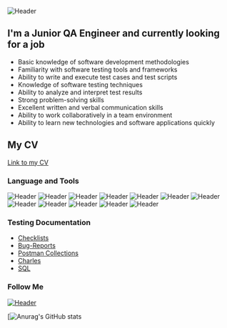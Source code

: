 ![Header](https://blog.testproject.io/wp-content/uploads/2020/08/24-08-B.jpg)
## I'm a Junior QA Engineer and currently looking for a job 
- Basic knowledge of software development methodologies 
- Familiarity with software testing tools and frameworks
- Ability to write and execute test cases and test scripts
- Knowledge of software testing techniques 
- Ability to analyze and interpret test results
- Strong problem-solving skills
- Excellent written and verbal communication skills
- Ability to work collaboratively in a team environment
- Ability to learn new technologies and software applications quickly

## My CV
[Link to my CV](https://myresume.ru/resume/AiFvnDXu9QW/)


### Language and Tools
![Header](https://img.shields.io/badge/Jira-090909?style=for-the-badge&logo=jira&logoColor=136be1)
![Header](https://img.shields.io/badge/Postman-090909?style=for-the-badge&logo=postman&logoColor=f76935)
![Header](https://img.shields.io/badge/Swagger-090909?style=for-the-badge&logo=swagger&logoColor=7ede2b)
![Header](https://img.shields.io/badge/Github-090909?style=for-the-badge&logo=github&logoColor=8cc4d7)
![Header](https://img.shields.io/badge/AzureDevops-090909?style=for-the-badge&logo=azuredevops&logoColor=0074d0)
![Header](https://img.shields.io/badge/Figma-090909?style=for-the-badge&logo=figma&logoColor=7d5fa6)
![Header](https://img.shields.io/badge/MySQL-090909?style=for-the-badge&logo=mysql&logoColor=00618a)
![Header](https://img.shields.io/badge/DevTools-090909?style=for-the-badge&logo=googlechrome&logoColor=2674f2)
![Header](https://img.shields.io/badge/AndroidStudio-090909?style=for-the-badge&logo=androidstudio&logoColor=3ad07d)
![Header](https://img.shields.io/badge/TestRail-090909?style=for-the-badge&logo=&logoColor=71b556)
![Header](https://img.shields.io/badge/Fiddler-090909?style=for-the-badge&logo=fiddler&logoColor=8cc4d7)
![Header](https://img.shields.io/badge/CharlesProxy-090909?style=for-the-badge&logo=charlesproxy&logoColor=8cc4d7)

### Testing Documentation

- [Checklists](https://github.com/anastasiiaaee/checklists)
- [Bug-Reports](https://github.com/anastasiiaaee/bag-reports)
- [Postman Collections](https://github.com/anastasiiaaee/postman)
- [Charles](https://github.com/anastasiiaaee/charles)
- [SQL](https://github.com/anastasiiaaee/SQL)

### Follow Me
[![Header](https://img.shields.io/badge/Linkedin-090909?style=for-the-badge&logo=linkedin&logoColor=0073b1)]([https://www.linkedin.com/in/anastasia-ershova])

[![Anurag's GitHub stats](https://github-readme-stats.vercel.app/api?username=anastasiiaaee)
